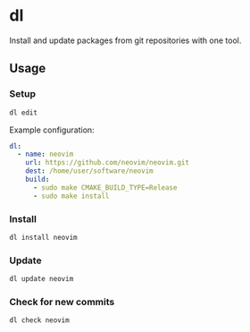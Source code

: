 # dl

Install and update packages from git repositories with one tool.

## Usage

### Setup

```bash
dl edit
```

Example configuration:

```yaml
dl:
  - name: neovim
    url: https://github.com/neovim/neovim.git
    dest: /home/user/software/neovim
    build:
      - sudo make CMAKE_BUILD_TYPE=Release
      - sudo make install
```

### Install

```bash
dl install neovim
```

### Update

```bash
dl update neovim
```

### Check for new commits

```bash
dl check neovim
```
